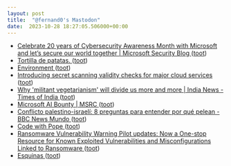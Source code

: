 ```yaml
---
layout: post
title:  "@fernand0's Mastodon"
date:  2023-10-28 18:27:05.506000+00:00
---
```

*  [Celebrate 20 years of Cybersecurity Awareness Month with Microsoft and let’s secure our world together \| Microsoft Security Blog ](https://www.microsoft.com/en-us/security/blog/2023/10/02/celebrate-20-years-of-cybersecurity-awareness-month-with-microsoft-and-lets-secure-our-world-together) ([toot](https://mastodon.social/@fernand0/111314051105093468))
*  [Tortilla de patatas. ](https://avecesunafoto.wordpress.com/2023/10/28/tortilla-de-patatas) ([toot](https://mastodon.social/@fernand0/111313770828316248))
*  [Environment ](https://www.irif.fr/environnement/inde) ([toot](https://mastodon.social/@fernand0/111313768434928541))
*  [Introducing secret scanning validity checks for major cloud services ](https://github.blog/2023-10-04-introducing-secret-scanning-validity-checks-for-major-cloud-services) ([toot](https://mastodon.social/@fernand0/111313490142008918))
*  [ Why 'militant vegetarianism' will divide us more and more \| India News - Times of India ](https://timesofindia.indiatimes.com/india/veg-only-section-at-iit-b-vegetarianism-in-india-is-linked-to-the-idea-of-hierarchy/articleshow/104424004.cm) ([toot](https://mastodon.social/@fernand0/111313372498152947))
*  [Microsoft AI Bounty \| MSRC ](https://www.microsoft.com/en-us/msrc/bounty-a) ([toot](https://mastodon.social/@fernand0/111313102504457831))
*  [Conflicto palestino-israelí: 8 preguntas para entender por qué pelean - BBC News Mundo ](https://www.bbc.com/mundo/articles/cd1dk2079rg) ([toot](https://mastodon.social/@fernand0/111312910991051416))
*  [Code with Pope ](https://www.codewithpope.com) ([toot](https://mastodon.social/@fernand0/111312679824703376))
*  [Ransomware Vulnerability Warning Pilot updates: Now a One-stop Resource for Known Exploited Vulnerabilities and Misconfigurations Linked to Ransomware   ](https://www.cisa.gov/news-events/news/ransomware-vulnerability-warning-pilot-updates-now-one-stop-resource-known-exploited-vulnerabilities) ([toot](https://mastodon.social/@fernand0/111312422647298332))
*  [Esquinas ](https://www.flickr.com/photos/fernand0/53266227862) ([toot](https://mastodon.social/@fernand0/111312332201616161))
